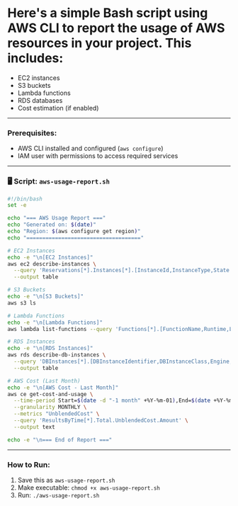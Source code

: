 # Here's a simple Bash script using AWS CLI to **report the usage of AWS resources** in your project. This includes:

* EC2 instances
* S3 buckets
* Lambda functions
* RDS databases
* Cost estimation (if enabled)

---

### Prerequisites:

* AWS CLI installed and configured (`aws configure`)
* IAM user with permissions to access required services

---

### 🖥️ **Script: `aws-usage-report.sh`**

```bash
#!/bin/bash
set -e

echo "=== AWS Usage Report ==="
echo "Generated on: $(date)"
echo "Region: $(aws configure get region)"
echo "===================================="

# EC2 Instances
echo -e "\n[EC2 Instances]"
aws ec2 describe-instances \
  --query 'Reservations[*].Instances[*].[InstanceId,InstanceType,State.Name,LaunchTime]' \
  --output table

# S3 Buckets
echo -e "\n[S3 Buckets]"
aws s3 ls

# Lambda Functions
echo -e "\n[Lambda Functions]"
aws lambda list-functions --query 'Functions[*].[FunctionName,Runtime,LastModified]' --output table

# RDS Instances
echo -e "\n[RDS Instances]"
aws rds describe-db-instances \
  --query 'DBInstances[*].[DBInstanceIdentifier,DBInstanceClass,Engine,DBInstanceStatus]' \
  --output table

# AWS Cost (Last Month)
echo -e "\n[AWS Cost - Last Month]"
aws ce get-cost-and-usage \
  --time-period Start=$(date -d "-1 month" +%Y-%m-01),End=$(date +%Y-%m-01) \
  --granularity MONTHLY \
  --metrics "UnblendedCost" \
  --query 'ResultsByTime[*].Total.UnblendedCost.Amount' \
  --output text

echo -e "\n=== End of Report ==="
```

---

###  How to Run:

1. Save this as `aws-usage-report.sh`
2. Make executable: `chmod +x aws-usage-report.sh`
3. Run: `./aws-usage-report.sh`



